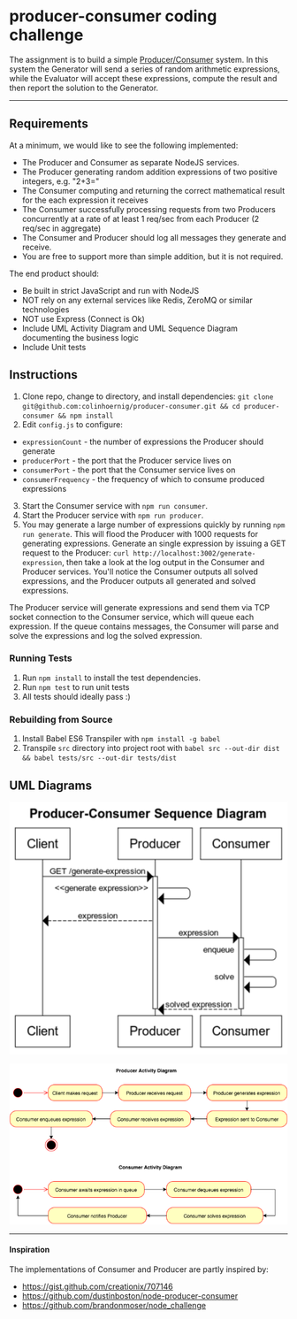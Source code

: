 # producer-consumer coding challenge

The assignment is to build a simple [Producer/Consumer](https://en.wikipedia.org/wiki/Producer%E2%80%93consumer_problem) system. In this system the Generator will send a series of random arithmetic expressions, while the Evaluator will accept these expressions, compute the result and then report the solution to the Generator.

---

## Requirements

At a minimum, we would like to see the following implemented:

* The Producer and Consumer as separate NodeJS services.
* The Producer generating random addition expressions of two positive integers, e.g. "2+3="
* The Consumer computing and returning the correct mathematical result for the each expression it receives
* The Consumer successfully processing requests from two Producers concurrently at a rate of at least 1 req/sec from each Producer (2 req/sec in aggregate)
* The Consumer and Producer should log all messages they generate and receive.
* You are free to support more than simple addition, but it is not required.

The end product should:

* Be built in strict JavaScript and run with NodeJS
* NOT rely on any external services like Redis, ZeroMQ or similar technologies
* NOT use Express (Connect is Ok)
* Include UML Activity Diagram and UML Sequence Diagram documenting the business logic
* Include Unit tests

## Instructions

1. Clone repo, change to directory, and install dependencies: `git clone git@github.com:colinhoernig/producer-consumer.git && cd producer-consumer && npm install`
2. Edit `config.js` to configure:
  * `expressionCount` - the number of expressions the Producer should generate
  * `producerPort` - the port that the Producer service lives on
  * `consumerPort` - the port that the Consumer service lives on
  * `consumerFrequency` - the frequency of which to consume produced expressions
3. Start the Consumer service with `npm run consumer`.
4. Start the Producer service with `npm run producer`.
5. You may generate a large number of expressions quickly by running `npm run generate`.  This will flood the Producer with 1000 requests for generating expressions. Generate an single expression by issuing a GET request to the Producer: `curl http://localhost:3002/generate-expression`, then take a look at the log output in the Consumer and Producer services.  You'll notice the Consumer outputs all solved expressions, and the Producer outputs all generated and solved expressions.

The Producer service will generate expressions and send them via TCP socket connection to the Consumer service, which will queue each expression.  If the queue contains messages, the Consumer will parse and solve the expressions and log the solved expression.

### Running Tests

1. Run `npm install` to install the test dependencies.
2. Run `npm test` to run unit tests
3. All tests should ideally pass :)

### Rebuilding from Source
1. Install Babel ES6 Transpiler with `npm install -g babel`
2. Transpile `src` directory into project root with `babel src --out-dir dist && babel tests/src --out-dir tests/dist`

## UML Diagrams

![UML Sequence Diagram](/images/producer-consumer-sequence-diagram.png?raw=true "UML Sequence Diagram")

![UML Activity Diagram](/images/producer-consumer-activity-diagram.png?raw=true "UML Activity Diagram")

---

#### Inspiration

The implementations of Consumer and Producer are partly inspired by:

* https://gist.github.com/creationix/707146
* https://github.com/dustinboston/node-producer-consumer
* https://github.com/brandonmoser/node_challenge
